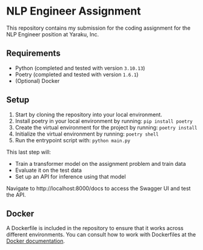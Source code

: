 # NLP Engineer Assignment

This repository contains my submission for the coding assignment for the NLP Engineer position at Yaraku, Inc.

## Requirements

- Python (completed and tested with version `3.10.13`)
- Poetry (completed and tested with version `1.6.1`)
- (Optional) Docker

## Setup

1. Start by cloning the repository into your local environment.
2. Install poetry in your local environment by running: `pip install poetry`
3. Create the virtual environment for the project by running: `poetry install`
4. Initialize the virtual environment by running: `poetry shell`
5. Run the entrypoint script with: `python main.py`

This last step will: 

- Train a transformer model on the assignment problem and train data
- Evaluate it on the test data
- Set up an API for inference using that model

Navigate to http://localhost:8000/docs to access the Swagger UI and test the API.

## Docker

A Dockerfile is included in the repository to ensure that it works across different environments. You can consult how to work with Dockerfiles at the [Docker documentation](https://docs.docker.com).
